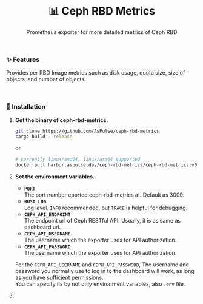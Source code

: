<h1 align="center" style="border-bottom: none;">📊 Ceph RBD Metrics</h1>
<p align="center">Prometheus exporter for more detailed metrics of Ceph RBD</p>

<br />


### ✨ Features
Provides per RBD Image metrics such as disk usage, quota size, size of objects, and number of objects.

<br />

### 💠 Installation
1. **Get the binary of ceph-rbd-metrics.**
   ```sh
   git clone https://github.com/AsPulse/ceph-rbd-metrics
   cargo build --release
   ```
   or
   ```sh
   # currently linux/amd64, linux/arm64 supported
   docker pull harbor.aspulse.dev/ceph-rbd-metrics/ceph-rbd-metrics:v0.1.0`
   ```

  
2. **Set the environment variables.**
   - **`PORT`**  
       The port number eported ceph-rbd-metrics at. Default as 3000.
   - **`RUST_LOG`**  
       Log level. `INFO` recommended, but `TRACE` is helpful for debugging.
   - **`CEPH_API_ENDPOINT`**  
       The endpoint url of Ceph RESTful API. Usually, it is as same as dashboard url.
   - **`CEPH_API_USERNAME`**  
       The username which the exporter uses for API authorization.
   - **`CEPH_API_PASSWORD`**  
       The username which the exporter uses for API authorization.
  
   For the `CEPH_API_USERNAME` and `CEPH_API_PASSWORD`, The username and password you normally use to log in to the dashboard will work, as long as you have sufficient permissions.  
   You can specify its by not only environment variables, also `.env` file.

3.  
